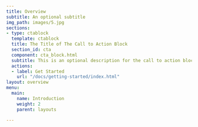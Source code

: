 ```yaml
---
title: Overview
subtitle: An optional subtitle
img_path: images/5.jpg
sections:
- type: ctablock
  template: ctablock
  title: The Title of The Call to Action Block
  section_id: cta
  component: cta_block.html
  subtitle: This is an optional description for the call to action block.
  actions:
  - label: Get Started
    url: "/docs/getting-started/index.html"
layout: overview
menu:
  main:
    name: Introduction
    weight: 2
    parent: layouts

---
```

